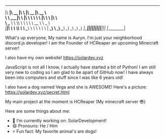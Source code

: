  ________  ________  ___       ________  ________     
|\   ____\|\   __  \|\  \     |\   __  \|\   __  \    
\ \  \___|\ \  \|\  \ \  \    \ \  \|\  \ \  \|\  \   
 \ \_____  \ \  \\\  \ \  \    \ \   __  \ \   _  _\  
  \|____|\  \ \  \\\  \ \  \____\ \  \ \  \ \  \\  \| 
    ____\_\  \ \_______\ \_______\ \__\ \__\ \__\\ _\ 
   |\_________\|_______|\|_______|\|__|\|__|\|__|\|__|
   \|_________|                                       
                                                                                                         

What's up everyone, My name is Auryn. I'm just your neighborhood discord.js developer! I am the Founder of HCReaper an upcoming Minecraft server!

I also have my own website! https://solardev.xyz

JavaScript is not all I know, I actually have started a bit of Python! I am still very new to coding so I am glad to be apart of GitHub now! I have always been into computers and stuff since I was like 6 years old!

I also have a dog named Vega and she is AWESOME! Here's a picture: https://solardev.xyz/secret.html

My main project at the moment is HCReaper (My minecraft server 😎)

Here are some things about me:


- 🔭 I’m currently working on: SolarDevelopment!
- 😄 Pronouns: He / Him
- ⚡ Fun fact: My favorite animal's are dogs!
